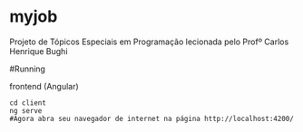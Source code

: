 # myjob
Projeto de Tópicos Especiais em Programação lecionada pelo Profº Carlos Henrique Bughi


#Running

frontend (Angular)
```
cd client
ng serve
#Agora abra seu navegador de internet na página http://localhost:4200/
```
